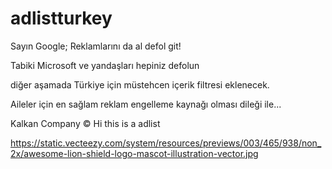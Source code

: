 # adlistturkey





Sayın Google; Reklamlarını da al defol git!


Tabiki Microsoft ve yandaşları hepiniz defolun



diğer aşamada Türkiye için müstehcen içerik filtresi eklenecek.


Aileler için en sağlam reklam engelleme kaynağı olması dileği ile...




Kalkan Company ©
Hi this is a adlist


https://static.vecteezy.com/system/resources/previews/003/465/938/non_2x/awesome-lion-shield-logo-mascot-illustration-vector.jpg
